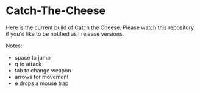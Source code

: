 # Catch-The-Cheese

Here is the current build of Catch the Cheese.  Please watch this repository if you'd like to be notified as I release versions.

Notes:

- space to jump
- q to attack
- tab to change weapon
- arrows for movement
- e drops a mouse trap
